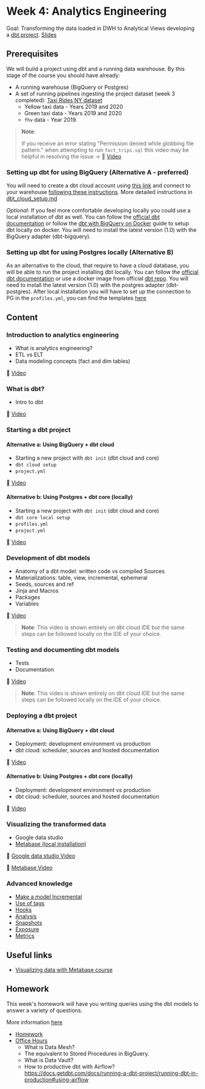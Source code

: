 # Week 4: Analytics Engineering

Goal: Transforming the data loaded in DWH to Analytical Views developing a [dbt project](taxi_rides_ny/README.md).
[Slides](https://docs.google.com/presentation/d/1xSll_jv0T8JF4rYZvLHfkJXYqUjPtThA/edit?usp=sharing&ouid=114544032874539580154&rtpof=true&sd=true)

## Prerequisites

We will build a project using dbt and a running data warehouse.
By this stage of the course you should have already:

- A running warehouse (BigQuery or Postgres)
- A set of running pipelines ingesting the project dataset (week 3 completed): [Taxi Rides NY dataset](dataset.md)
  - Yellow taxi data - Years 2019 and 2020
  - Green taxi data - Years 2019 and 2020
  - `fhv` data - Year 2019.

> **Note**:
>
> If you receive an error stating "Permission denied while globbing file pattern." when attempting to run `fact_trips.sql` this video may be helpful in resolving the issue -> 🎥 [Video](https://www.youtube.com/watch?v=kL3ZVNL9Y4A)

### Setting up dbt for using BigQuery (Alternative A - preferred)

You will need to create a dbt cloud account using [this link](https://www.getdbt.com/signup/) and connect to your warehouse [following these instructions](https://docs.getdbt.com/docs/dbt-cloud/cloud-configuring-dbt-cloud/cloud-setting-up-bigquery-oauth). More detailed instructions in [dbt_cloud_setup.md](dbt_cloud_setup.md)

_Optional_: If you feel more comfortable developing locally you could use a local installation of dbt as well. You can follow the [official dbt documentation](https://docs.getdbt.com/dbt-cli/installation) or follow the [dbt with BigQuery on Docker](docker_setup/README.md) guide to setup dbt locally on docker. You will need to install the latest version (1.0) with the BigQuery adapter (dbt-bigquery).

### Setting up dbt for using Postgres locally (Alternative B)

As an alternative to the cloud, that require to have a cloud database, you will be able to run the project installing dbt locally.
You can follow the [official dbt documentation](https://docs.getdbt.com/dbt-cli/installation) or use a docker image from official [dbt repo](https://github.com/dbt-labs/dbt/). You will need to install the latest version (1.0) with the postgres adapter (dbt-postgres).
After local installation you will have to set up the connection to PG in the `profiles.yml`, you can find the templates [here](https://docs.getdbt.com/reference/warehouse-profiles/postgres-profile)

## Content

### Introduction to analytics engineering

- What is analytics engineering?
- ETL vs ELT
- Data modeling concepts (fact and dim tables)

🎥 [Video](https://www.youtube.com/watch?v=uF76d5EmdtU&list=PL3MmuxUbc_hJed7dXYoJw8DoCuVHhGEQb&index=32)

### What is dbt?

- Intro to dbt

🎥 [Video](https://www.youtube.com/watch?v=4eCouvVOJUw&list=PL3MmuxUbc_hJed7dXYoJw8DoCuVHhGEQb&index=33)

### Starting a dbt project

#### Alternative a: Using BigQuery + dbt cloud

- Starting a new project with `dbt init` (dbt cloud and core)
- `dbt cloud setup`
- `project.yml`

🎥 [Video](https://www.youtube.com/watch?v=iMxh6s_wL4Q&list=PL3MmuxUbc_hJed7dXYoJw8DoCuVHhGEQb&index=34)

#### Alternative b: Using Postgres + dbt core (locally)

- Starting a new project with `dbt init` (dbt cloud and core)
- `dbt core local setup`
- `profiles.yml`
- `project.yml`

🎥 [Video](https://www.youtube.com/watch?v=1HmL63e-vRs&list=PL3MmuxUbc_hJed7dXYoJw8DoCuVHhGEQb&index=35)

### Development of dbt models

- Anatomy of a dbt model: written code vs compiled Sources
- Materializations: table, view, incremental, ephemeral  
- Seeds, sources and ref  
- Jinja and Macros
- Packages
- Variables

🎥 [Video](https://www.youtube.com/watch?v=UVI30Vxzd6c&list=PL3MmuxUbc_hJed7dXYoJw8DoCuVHhGEQb&index=36)

> **Note**: This video is shown entirely on dbt cloud IDE but the same steps can be followed locally on the IDE of your choice.

### Testing and documenting dbt models

- Tests  
- Documentation

🎥 [Video](https://www.youtube.com/watch?v=UishFmq1hLM&list=PL3MmuxUbc_hJed7dXYoJw8DoCuVHhGEQb&index=37)

> **Note**: This video is shown entirely on dbt cloud IDE but the same steps can be followed locally on the IDE of your choice.

### Deploying a dbt project

#### Alternative a: Using BigQuery + dbt cloud

- Deployment: development environment vs production
- dbt cloud: scheduler, sources and hosted documentation

🎥 [Video](https://www.youtube.com/watch?v=rjf6yZNGX8I&list=PL3MmuxUbc_hJed7dXYoJw8DoCuVHhGEQb&index=38)
  
#### Alternative b: Using Postgres + dbt core (locally)

- Deployment: development environment vs production
- dbt cloud: scheduler, sources and hosted documentation

🎥 [Video](https://www.youtube.com/watch?v=Cs9Od1pcrzM&list=PL3MmuxUbc_hJed7dXYoJw8DoCuVHhGEQb&index=39)

### Visualizing the transformed data

- Google data studio
- [Metabase (local installation)](https://www.metabase.com/)

🎥 [Google data studio Video](https://www.youtube.com/watch?v=39nLTs74A3E&list=PL3MmuxUbc_hJed7dXYoJw8DoCuVHhGEQb&index=42)

🎥 [Metabase Video](https://www.youtube.com/watch?v=BnLkrA7a6gM&list=PL3MmuxUbc_hJed7dXYoJw8DoCuVHhGEQb&index=43)

### Advanced knowledge

- [Make a model Incremental](https://docs.getdbt.com/docs/building-a-dbt-project/building-models/configuring-incremental-models)
- [Use of tags](https://docs.getdbt.com/reference/resource-configs/tags)
- [Hooks](https://docs.getdbt.com/docs/building-a-dbt-project/hooks-operations)
- [Analysis](https://docs.getdbt.com/docs/building-a-dbt-project/analyses)
- [Snapshots](https://docs.getdbt.com/docs/building-a-dbt-project/snapshots)
- [Exposure](https://docs.getdbt.com/docs/building-a-dbt-project/exposures)
- [Metrics](https://docs.getdbt.com/docs/building-a-dbt-project/metrics)

## Useful links

- [Visualizing data with Metabase course](https://www.metabase.com/learn/visualization/)

## Homework

This week's homework will have you writing queries using the dbt models to answer a variety of questions.

More information [here](homework.md)

- [Homework](homework.md)
- [Office Hours](https://youtu.be/Lh93tkpgEg0)
  - What is Data Mesh?
  - The equivalent to Stored Procedures in BigQuery.
  - What is Data Vault?
  - How to productive dbt with Airflow? <https://docs.getdbt.com/docs/running-a-dbt-project/running-dbt-in-production#using-airflow>
